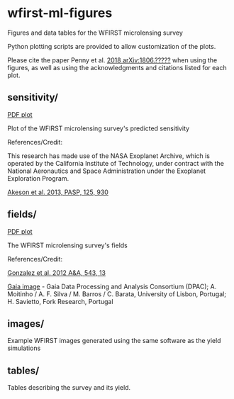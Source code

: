 # wfirst-ml-figures

Figures and data tables for the WFIRST microlensing survey

Python plotting scripts are provided to allow customization of the plots.

Please cite the paper Penny et al. [2018 arXiv:1806.?????]() when using the figures, as well as using the acknowledgments and citations listed for each plot.

## sensitivity/

[PDF plot](https://github.com/mtpenny/wfirst-ml-figures/blob/master/sensitivity/NRO_layout_7f_3_covfac_52_3_sensitivity.pdf)

Plot of the WFIRST microlensing survey's predicted sensitivity

References/Credit:

This research has made use of the NASA Exoplanet Archive, which is operated by the California Institute of Technology, under contract with the National Aeronautics and Space Administration under the Exoplanet Exploration Program.

[Akeson et al. 2013, PASP, 125, 930](https://ui.adsabs.harvard.edu/#abs/2013PASP..125..989A)


## fields/

[PDF plot](https://github.com/mtpenny/wfirst-ml-figures/blob/master/fields/wfirst-fields.pdf)

The WFIRST microlensing survey's fields

References/Credit:

[Gonzalez et al. 2012 A&A, 543, 13](https://ui.adsabs.harvard.edu/#abs/2012A&A...543A..13G)

[Gaia image](https://www.esa.int/spaceinimages/Images/2018/04/Gaia_s_sky_in_colour) - Gaia Data Processing and Analysis Consortium (DPAC); A. Moitinho / A. F. Silva / M. Barros / C. Barata, University of Lisbon, Portugal; H. Savietto, Fork Research, Portugal


## images/

Example WFIRST images generated using the same software as the yield simulations


## tables/

Tables describing the survey and its yield.


